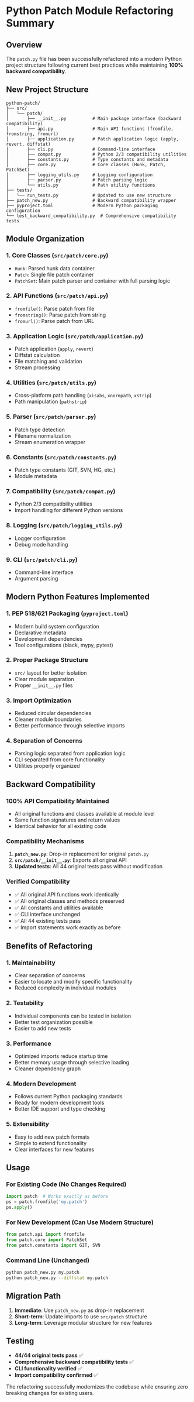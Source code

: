 # Python Patch Module Refactoring Summary

## Overview

The `patch.py` file has been successfully refactored into a modern Python project structure following current best practices while maintaining **100% backward compatibility**.

## New Project Structure

```
python-patch/
├── src/
│   └── patch/
│       ├── __init__.py          # Main package interface (backward compatibility)
│       ├── api.py               # Main API functions (fromfile, fromstring, fromurl)
│       ├── application.py       # Patch application logic (apply, revert, diffstat)
│       ├── cli.py               # Command-line interface
│       ├── compat.py            # Python 2/3 compatibility utilities
│       ├── constants.py         # Type constants and metadata
│       ├── core.py              # Core classes (Hunk, Patch, PatchSet)
│       ├── logging_utils.py     # Logging configuration
│       ├── parser.py            # Patch parsing logic
│       └── utils.py             # Path utility functions
├── tests/
│   └── run_tests.py             # Updated to use new structure
├── patch_new.py                 # Backward compatibility wrapper
├── pyproject.toml               # Modern Python packaging configuration
└── test_backward_compatibility.py  # Comprehensive compatibility tests
```

## Module Organization

### 1. **Core Classes** (`src/patch/core.py`)
- `Hunk`: Parsed hunk data container
- `Patch`: Single file patch container
- `PatchSet`: Main patch parser and container with full parsing logic

### 2. **API Functions** (`src/patch/api.py`)
- `fromfile()`: Parse patch from file
- `fromstring()`: Parse patch from string
- `fromurl()`: Parse patch from URL

### 3. **Application Logic** (`src/patch/application.py`)
- Patch application (`apply`, `revert`)
- Diffstat calculation
- File matching and validation
- Stream processing

### 4. **Utilities** (`src/patch/utils.py`)
- Cross-platform path handling (`xisabs`, `xnormpath`, `xstrip`)
- Path manipulation (`pathstrip`)

### 5. **Parser** (`src/patch/parser.py`)
- Patch type detection
- Filename normalization
- Stream enumeration wrapper

### 6. **Constants** (`src/patch/constants.py`)
- Patch type constants (GIT, SVN, HG, etc.)
- Module metadata

### 7. **Compatibility** (`src/patch/compat.py`)
- Python 2/3 compatibility utilities
- Import handling for different Python versions

### 8. **Logging** (`src/patch/logging_utils.py`)
- Logger configuration
- Debug mode handling

### 9. **CLI** (`src/patch/cli.py`)
- Command-line interface
- Argument parsing

## Modern Python Features Implemented

### 1. **PEP 518/621 Packaging** (`pyproject.toml`)
- Modern build system configuration
- Declarative metadata
- Development dependencies
- Tool configurations (black, mypy, pytest)

### 2. **Proper Package Structure**
- `src/` layout for better isolation
- Clear module separation
- Proper `__init__.py` files

### 3. **Import Optimization**
- Reduced circular dependencies
- Cleaner module boundaries
- Better performance through selective imports

### 4. **Separation of Concerns**
- Parsing logic separated from application logic
- CLI separated from core functionality
- Utilities properly organized

## Backward Compatibility

### 100% API Compatibility Maintained
- All original functions and classes available at module level
- Same function signatures and return values
- Identical behavior for all existing code

### Compatibility Mechanisms
1. **`patch_new.py`**: Drop-in replacement for original `patch.py`
2. **`src/patch/__init__.py`**: Exports all original API
3. **Updated tests**: All 44 original tests pass without modification

### Verified Compatibility
- ✅ All original API functions work identically
- ✅ All original classes and methods preserved
- ✅ All constants and utilities available
- ✅ CLI interface unchanged
- ✅ All 44 existing tests pass
- ✅ Import statements work exactly as before

## Benefits of Refactoring

### 1. **Maintainability**
- Clear separation of concerns
- Easier to locate and modify specific functionality
- Reduced complexity in individual modules

### 2. **Testability**
- Individual components can be tested in isolation
- Better test organization possible
- Easier to add new tests

### 3. **Performance**
- Optimized imports reduce startup time
- Better memory usage through selective loading
- Cleaner dependency graph

### 4. **Modern Development**
- Follows current Python packaging standards
- Ready for modern development tools
- Better IDE support and type checking

### 5. **Extensibility**
- Easy to add new patch formats
- Simple to extend functionality
- Clear interfaces for new features

## Usage

### For Existing Code (No Changes Required)
```python
import patch  # Works exactly as before
ps = patch.fromfile('my.patch')
ps.apply()
```

### For New Development (Can Use Modern Structure)
```python
from patch.api import fromfile
from patch.core import PatchSet
from patch.constants import GIT, SVN
```

### Command Line (Unchanged)
```bash
python patch_new.py my.patch
python patch_new.py --diffstat my.patch
```

## Migration Path

1. **Immediate**: Use `patch_new.py` as drop-in replacement
2. **Short-term**: Update imports to use `src/patch` structure
3. **Long-term**: Leverage modular structure for new features

## Testing

- **44/44 original tests pass** ✅
- **Comprehensive backward compatibility tests** ✅
- **CLI functionality verified** ✅
- **Import compatibility confirmed** ✅

The refactoring successfully modernizes the codebase while ensuring zero breaking changes for existing users.

